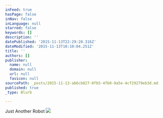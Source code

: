 ```yaml
---
inFeed: true
hasPage: false
inNav: false
inLanguage: null
starred: false
keywords: []
description: ''
datePublished: '2015-11-13T22:29:20.316Z'
dateModified: '2015-11-13T10:10:04.251Z'
title: ''
authors: []
publisher:
  name: null
  domain: null
  url: null
  favicon: null
sourcePath: _posts/2015-11-13-ab6cb827-0fb5-4fb0-9a5e-4cf29279eb3d.md
published: true
_type: Blurb

---
```

Just Another Robot
![](https://the-grid-user-content.s3-us-west-2.amazonaws.com/1c8b3e3d-6751-42b0-a2db-0e36b7c41424.jpg)